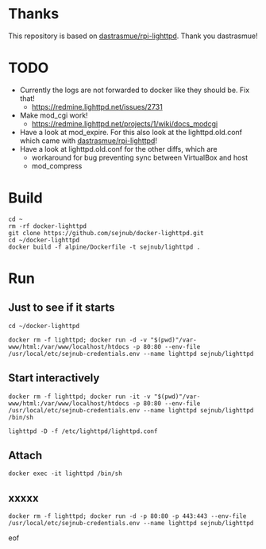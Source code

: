 # Thanks

This repository is based on [dastrasmue/rpi-lighttpd](https://github.com/dastrasmue/rpi-lighttpd). 
Thank you dastrasmue!

# TODO

- Currently the logs are not forwarded to docker like they should be. Fix that!
  - https://redmine.lighttpd.net/issues/2731
- Make mod_cgi work!
  - https://redmine.lighttpd.net/projects/1/wiki/docs_modcgi
- Have a look at mod_expire. For this also look at the lighttpd.old.conf which came with  [dastrasmue/rpi-lighttpd](https://github.com/dastrasmue/rpi-lighttpd)!
- Have a look at lighttpd.old.conf for the other diffs, which are
  - workaround for bug preventing sync between VirtualBox and host
  - mod_compress



# Build

````
cd ~
rm -rf docker-lighttpd
git clone https://github.com/sejnub/docker-lighttpd.git
cd ~/docker-lighttpd 
docker build -f alpine/Dockerfile -t sejnub/lighttpd .
````


# Run

## Just to see if it starts
````
cd ~/docker-lighttpd 

docker rm -f lighttpd; docker run -d -v "$(pwd)"/var-www/html:/var/www/localhost/htdocs -p 80:80 --env-file /usr/local/etc/sejnub-credentials.env --name lighttpd sejnub/lighttpd

````

## Start interactively
````
docker rm -f lighttpd; docker run -it -v "$(pwd)"/var-www/html:/var/www/localhost/htdocs -p 80:80 --env-file /usr/local/etc/sejnub-credentials.env --name lighttpd sejnub/lighttpd /bin/sh

lighttpd -D -f /etc/lighttpd/lighttpd.conf

````

## Attach

````
docker exec -it lighttpd /bin/sh

````

## xxxxx
````
docker rm -f lighttpd; docker run -d -p 80:80 -p 443:443 --env-file /usr/local/etc/sejnub-credentials.env --name lighttpd sejnub/lighttpd

````




eof
